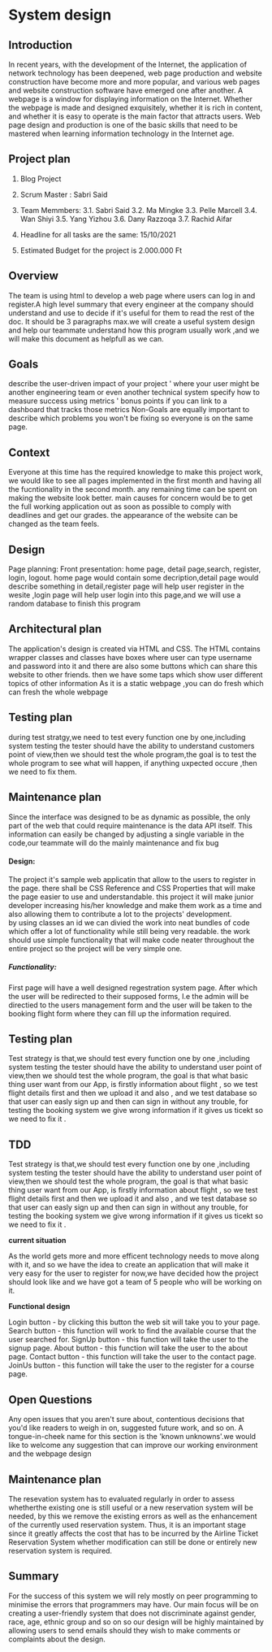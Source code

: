 System design
========
## Introduction
In recent years, with the development of the Internet, the application of network technology has been deepened, web page production and website construction have become more and more popular, and various web pages and website construction software have emerged one after another. A webpage is a window for displaying information on the Internet. Whether the webpage is made and designed exquisitely, whether it is rich in content, and whether it is easy to operate is the main factor that attracts users. Web page design and production is one of the basic skills that need to be mastered when learning information technology in the Internet age.

## Project plan

1. Blog Project

2. Scrum Master : Sabri Said

3. Team Memmbers: 
 3.1. Sabri Said
 3.2. Ma Mingke
 3.3. Pelle Marcell
 3.4. Wan Shiyi
 3.5. Yang Yizhou
 3.6. Dany Razzoqa
 3.7. Rachid Aifar
 
4. Headline for all tasks are the same: 15/10/2021

5. Estimated Budget for the project is 2.000.000 Ft

## Overview

The team is using html to develop a web page where users can log in and register.A high level summary that every engineer at the company should understand and use to decide if it's useful for them to read the rest of the doc. It should be 3 paragraphs max.we will create a useful system design and help our teammate understand how this program usually work ,and we will make this document as helpfull as we can.

## Goals

describe the user-driven impact of your project ' where your user might be another engineering team or even another technical system specify how to measure success using metrics ' bonus points if you can link to a dashboard that tracks those metrics Non-Goals are equally important to describe which problems you won't be fixing so everyone is on the same page.

## Context
Everyone at this time has the required knowledge to make this project work, we would like to see all pages implemented in the first month and having all the fucntionality in the second month. any remaining time can be spent on making the website look better. main causes for concern would be to get the full working application out as soon as possible to comply with deadlines and get our grades. the appearance of the website can be changed as the team feels.

## Design
Page planning:
Front presentation: home page, detail page,search, register, login, logout. home page would contain some decription,detail page would describe something in detail,register page will help user register in the wesite ,login page will help user login into this page,and we will use a random database to finish this program


## Architectural plan
The application's design is created via HTML and CSS. The HTML contains wrapper classes and classes have boxes 
where user can type username and password into it and there are also some buttons which can share this website to other friends.
then we have some taps which show user different topics of other information
As it is a static webpage ,you can do fresh which can fresh the whole webpage


## Testing plan
during test stratgy,we need to test every function one by one,including system testing
the tester should have the ability to understand customers point of view,then we should test the whole
program,the goal is to test the whole program to see what will happen,
if anything uxpected occure ,then we need to fix them.

## Maintenance plan
Since the interface was designed to be as dynamic as possible, the only part of the web that could require maintenance
is the data API itself. This information can easily be changed by adjusting a single variable in the code,our teammate will do the mainly maintenance and fix bug 

#### Design:

The project it's sample web applicatin that allow to the users to register in the page.
there shall be CSS Reference and CSS Properties that will make the page easier to use and understandable.
this project it will make junior developer increasing his/her knowledge 
and make them work as a time and also allowing 
them to contribute a lot to the projects' development.  
by using classes an id we can divied the work into neat bundles 
of code which offer a lot of functionality while still being very readable. the work should use simple functionality that will make code 
neater throughout the entire project so the project will be very simple one.

##### Functionality:
 First page will have a well designed regestration system page. After which the user will be redirected to their supposed forms, I.e the admin will be directied to the users management form and the user will be taken to the booking flight form where they can fill up the information required.

 ## Testing plan

Test strategy is that,we should test every function one by one ,including system testing
the tester should have the ability to understand user point of view,then we should test the whole
program, the goal is that what basic thing user want from our App, is firstly information about flight , so we test flight details first and then we upload it and also , and we test database so that user can easly sign up and then can sign in without any trouble, for testing the booking system we give wrong information if it gives us ticekt so we need to fix it . 

## TDD

Test strategy is that,we should test every function one by one ,including system testing
the tester should have the ability to understand user point of view,then we should test the whole
program, the goal is that what basic thing user want from our App, is firstly information about flight , so we test flight details first and then we upload it and also , and we test database so that user can easly sign up and then can sign in without any trouble, for testing the booking system we give wrong information if it gives us ticekt so we need to fix it . 

__current situation__

As the world gets more and more efficent technology needs to move along with it, and so we have the idea to create an application that will make it very easy for the user to 
register for now,we have decided how the project should look like and we have got a team of 5 people who will be working on it.


__Functional design__

Login button  - by clicking this button the web sit will take you to your page.
Search button - this function will work to find the available course that the user searched for.
SignUp button - this function will take the user to the signup page.
About button - this function will take the user to the about page.
Contact button - this function will take the user to the contact page.
JoinUs button - this function will take the user to the register for a course  page.

## Open Questions
 Any open issues that you aren't sure about, contentious decisions that you'd like readers to weigh in on, suggested future work, and so on. A tongue-in-cheek name for this section is the 'known unknowns'.we would like to welcome any suggestion that can improve our working environment and the webpage design

 ## Maintenance plan

The resevation system has to evaluated regularly in order to assess whetherthe existing one is still useful or a new reservation system will be needed, by this we remove the existing errors as well as the enhancement of the currently used reservation system. Thus, it is an important stage since it greatly affects the cost that has to be incurred by the Airline Ticket Reservation System  whether modification can still be done or  entirely new reservation system is required.

## Summary
For the success of this system we will rely mostly on peer programming to minimise the errors that programmers may have. Our main focus will be on creating a user-friendly system that does not discriminate against gender, race, age, ethnic group and so on so our design will be highly maintained by allowing users to send emails should they wish to make comments or complaints about the design.
